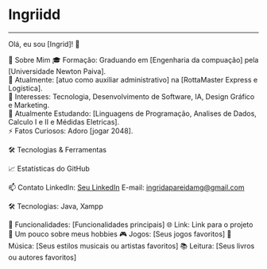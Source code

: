 # Ingriidd

<!--- Olá, esse é meu readme, fique à vontade para utilizá-lo como quiser! --> 

-----

Olá, eu sou [Ingrid]! 👋

🚀 Sobre Mim
🎓 Formação: Graduando em [Engenharia da compuação] pela [Universidade Newton Paiva]. <br>
💼 Atualmente: [atuo como auxiliar administrativo] na [RottaMaster Express e Logistica]. <br>
🧠 Interesses: Tecnologia, Desenvolvimento de Software, IA, Design Gráfico e Marketing. <br>
🌱 Atualmente Estudando: [Linguagens de Programação, Analises de Dados, Calculo I e II e Médidas Eletricas]. <br>
⚡ Fatos Curiosos: Adoro [jogar 2048].

🛠️ Tecnologias & Ferramentas





📈 Estatísticas do GitHub

📫 Contato
LinkedIn: [Seu LinkedIn](https://www.linkedin.com/in/ingrid-aparecida-166304228/)
E-mail: ingridapareidamg@gmail.com


🛠️ Tecnologias: Java, Xampp

🚀 Funcionalidades: [Funcionalidades principais]
🌐 Link: Link para o projeto
🎨 Um pouco sobre meus hobbies
🎮 Jogos: [Seus jogos favoritos]
🎵 Música: [Seus estilos musicais ou artistas favoritos]
📚 Leitura: [Seus livros ou autores favoritos]
